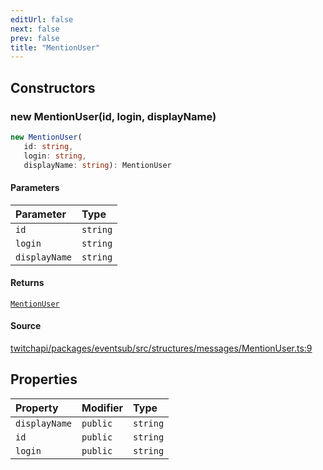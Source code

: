 ```yaml
---
editUrl: false
next: false
prev: false
title: "MentionUser"
---
```


## Constructors

### new MentionUser(id, login, displayName)

```ts
new MentionUser(
   id: string, 
   login: string, 
   displayName: string): MentionUser
```

#### Parameters

| Parameter | Type |
| :------ | :------ |
| `id` | `string` |
| `login` | `string` |
| `displayName` | `string` |

#### Returns

[`MentionUser`](/api/eventsub/classes/mentionuser/)

#### Source

[twitchapi/packages/eventsub/src/structures/messages/MentionUser.ts:9](https://github.com/pablornc/twitchapi//blob/f8a75ccd701e54db4c91e2b0128974da23f25d14/packages/eventsub/src/structures/messages/MentionUser.ts#L9)

## Properties

| Property | Modifier | Type |
| :------ | :------ | :------ |
| `displayName` | `public` | `string` |
| `id` | `public` | `string` |
| `login` | `public` | `string` |
